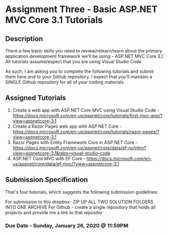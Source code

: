 # Assignment Three - Basic ASP.NET MVC Core 3.1 Tutorials

## Description
There a few basic skills you need to review/relearn/learn about the primary application development framework we'll be using - ASP.NET MVC Core 3.1.  All tutorials assume/expect that you are using Visual Studio Code.

As such, I am asking you to complete the following tutorials and submit them here and to your Github repository.  I expect that you'll maintain a SINGLE Github repository for all of your coding materials.

## Assigned Tutorials
1. Create a web app with ASP.NET Core MVC using Visual Studio Code -  https://docs.microsoft.com/en-us/aspnet/core/tutorials/first-mvc-app/?view=aspnetcore-3.1
2. Create a Razor Pages web app with ASP.NET Core -  https://docs.microsoft.com/en-us/aspnet/core/tutorials/razor-pages/?view=aspnetcore-3.1
3. Razor Pages with Entity Framework Core in ASP.NET Core -  https://docs.microsoft.com/en-us/aspnet/core/data/ef-rp/intro?view=aspnetcore-3.1&tabs=visual-studio-code
4. ASP.NET Core MVC with EF Core -  https://docs.microsoft.com/en-us/aspnet/core/data/ef-mvc/?view=aspnetcore-3.1

## Submission Specification
That's four tutorials, which suggests the following submission guidelines:

For submission to this dropbox- ZIP UP ALL TWO SOLUTION FOLDERS INTO ONE ARCHIVE
For Github - create a single repository that holds all projects and provide me a link to that repositor

### Due Date - Sunday, January 26, 2020 @ 11:59PM
